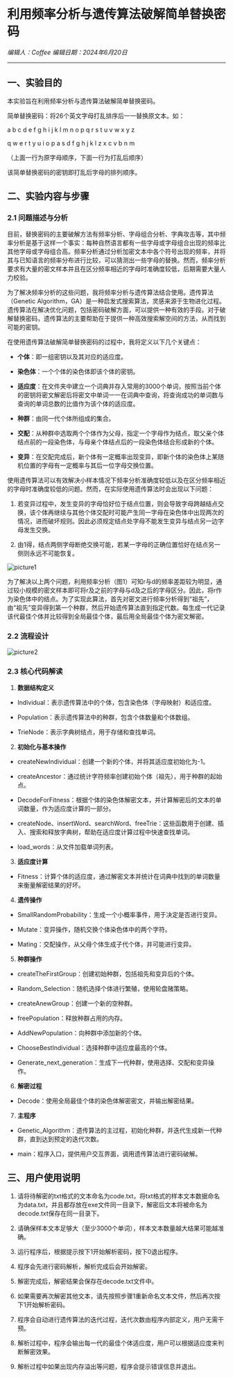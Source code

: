 # **利用频率分析与遗传算法破解简单替换密码**

*编辑人：Coffee 编辑日期：2024年6月20日*  

---

## 一、实验目的

本实验旨在利用频率分析与遗传算法破解简单替换密码。  

简单替换密码：将26个英文字母打乱排序后一一替换原文本。如：  

a b c d e f g h i j k l m n o p q r s t u v w x y z  

q w e r t y u i o p a s d f g h j k l z x c v b n m  

（上面一行为原字母顺序，下面一行为打乱后顺序）  

该简单替换密码的密钥即打乱后字母的排列顺序。  

## 二、实验内容与步骤  

### 2.1 问题描述与分析  

目前，替换密码的主要破解方法有频率分析、字母组合分析、字典攻击等，其中频率分析是基于这样一个事实：每种自然语言都有一些字母或字母组合出现的频率比其他字母或字母组合高。频率分析通过分析加密文本中各个符号出现的频率，并将其与已知语言的频率分布进行比较，可以猜测出一些字母的替换。然而，频率分析要求有大量的密文样本并且在区分频率相近的字母时准确度较低，后期需要大量人力校验。  

为了解决频率分析的这些问题，我将频率分析与遗传算法结合使用。遗传算法（Genetic Algorithm，GA）是一种启发式搜索算法，灵感来源于生物进化过程。遗传算法在解决优化问题，包括密码破解方面，可以提供一种有效的手段。对于破解替换密码，遗传算法的主要帮助在于提供一种高效搜索解空间的方法，从而找到可能的密钥。  

在使用遗传算法破解简单替换密码的过程中，我将定义以下几个关键点：  

- **个体**：即一组密钥以及其对应的适应度。  

- **染色体**：一个个体的染色体即该个体的密钥。  

- **适应度**：在文件夹中建立一个词典并存入常用的3000个单词，按照当前个体的密钥将密文解密后将密文中单词一一在词典中查询，将查询成功的单词数与查询的单词总数的比值作为该个体的适应度。  

- **种群**：由同一代个体所组成的集合。  

- **交配**：从种群中选取两个个体作为父母，指定一个字母作为结点，取父亲个体结点前的一段染色体，与母亲个体结点后的一段染色体结合形成新的个体。  

- **变异**：在交配完成后，新个体有一定概率出现变异，即新个体的染色体上某随机位置的字母有一定概率与其后一位字母交换位置。  

使用遗传算法可以有效解决小样本情况下频率分析准确度较低以及在区分频率相近的字母时准确度较低的问题。然而，在实际使用遗传算法时会出现以下问题：  

1. 若变异过程中，发生变异的字母恰好位于结点位置，则会导致字母跨越结点交换，该个体再继续与其他个体交配时可能产生同一字母在染色体中出现两次的情况，进而破坏规则。因此必须规定结点处字母不能发生变异与结点另一边字母发生交换。  

2. 由1得，结点两侧字母断绝交换可能，若某一字母的正确位置恰好在结点另一侧则永远不可能恢复。  

![picture1](./README.assets/picture1.png)

为了解决以上两个问题，利用频率分析（图1）可知r与d的频率差距较为明显，通过较小规模的密文样本即可将r及之前的字母与d及之后的字母区分。因此，将r作为染色体中的结点。为了实现此算法，首先对密文进行频率分析得到“祖先”，由“祖先”变异得到第一个种群，然后开始遗传算法直到指定代数。每生成一代记录该代最佳个体并比较得到全局最佳个体，最后用全局最佳个体为密文解密。  

### 2.2 流程设计

![picture2](./README.assets/picture2.png)

### 2.3 核心代码解读  

1. **数据结构定义**  

- Individual：表示遗传算法中的个体，包含染色体（字母映射）和适应度。  

- Population：表示遗传算法中的种群，包含个体数量和个体数组。  

- TrieNode：表示字典树结点，用于存储和查找单词。  

2. **初始化与基本操作**  

- createNewIndividual：创建一个新的个体，并将其适应度初始化为-1。  

- createAncestor：通过统计字符频率创建初始个体（祖先），用于种群的起始点。  

- DecodeForFitness：根据个体的染色体解密文本，并计算解密后的文本的单词数量，作为适应度计算的一部分。  

- createNode、insertWord、searchWord、freeTrie：这些函数用于创建、插入、搜索和释放字典树，帮助在适应度计算过程中快速查找单词。  

- load_words：从文件加载单词列表。  

3. **适应度计算**  

- Fitness：计算个体的适应度，通过解密文本并统计在词典中找到的单词数量来衡量解密结果的好坏。  

4. **遗传操作**  

- SmallRandomProbability：生成一个小概率事件，用于决定是否进行变异。  

- Mutate：变异操作，随机交换个体染色体中的两个字符。  

- Mating：交配操作，从父母个体生成子代个体，并可能进行变异。  

5. **种群操作**  

- createTheFirstGroup：创建初始种群，包括祖先和变异后的个体。  

- Random_Selection：随机选择个体进行繁殖，使用轮盘赌策略。  

- createAnewGroup：创建一个新的空种群。  

- freePopulation：释放种群占用的内存。  

- AddNewPopulation：向种群中添加新的个体。  

- ChooseBestIndividual：选择种群中适应度最高的个体。  

- Generate_next_generation：生成下一代种群，使用选择、交配和变异操作。  

6. **解密过程**  

- Decode：使用全局最佳个体的染色体解密密文，并输出解密结果。  

7. **主程序**  

- Genetic_Algorithm：遗传算法的主过程，初始化种群，并迭代生成新一代种群，直到达到预定的迭代次数。  

- main：程序入口，提供用户交互界面，调用遗传算法进行密码破解。  

## 三、用户使用说明  

1. 请将待解密的txt格式的文本命名为code.txt，将txt格式的样本文本数据命名为data.txt，并且都存放在exe文件同一目录下，解密后文本将被命名为decode.txt保存在同一目录下。  

2. 请确保样本文本足够大（至少3000个单词），样本文本数量越大结果可能越准确。  

3. 运行程序后，根据提示按下1开始解析密码，按下0退出程序。  

4. 程序会先进行密码解析，解析完成后会开始解密。  

5. 解密完成后，解密结果会保存在decode.txt文件中。  

6. 如果需要再次解密其他文本，请先按照步骤1重新命名文本文件，然后再次按下1开始解析密码。  

7. 程序会自动进行遗传算法的迭代过程，迭代次数由程序内部定义，用户无需干预。  

8. 解析过程中，程序会输出每一代的最佳个体适应度，用户可以根据适应度来判断解密效果。  

9. 解析过程中如果出现内存溢出等问题，程序会提示错误信息并退出。  

